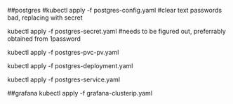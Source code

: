 ##postgres
#kubectl apply -f postgres-config.yaml #clear text passwords bad, replacing with secret

kubectl apply -f postgres-secret.yaml #needs to be figured out, preferrably obtained from 1password

kubectl apply -f postgres-pvc-pv.yaml

kubectl apply -f postgres-deployment.yaml

kubectl apply -f postgres-service.yaml

##grafana
kubectl apply -f grafana-clusterip.yaml